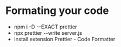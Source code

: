 # Formating your code
- npm i -D --EXACT prettier
- npx prettier --write server.js
- install extension Prettier - Code Formatter

